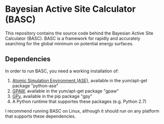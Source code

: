 Bayesian Active Site Calculator (BASC)
======================================

This repository contains the source code behind the Bayesian Active Site
Calculator (BASC).  BASC is a framework for rapidly and accurately searching
for the global minimum on potential energy surfaces.

## Dependencies

In order to run BASC, you need a working installation of:

1. [Atomic Simulation Environment (ASE)](https://wiki.fysik.dtu.dk/ase/),
    available in the yum/apt-get package "python-ase"
2. [GPAW](https://wiki.fysik.dtu.dk/gpaw/),
    available in the yum/apt-get package "gpaw"
3. [GPy](https://github.com/SheffieldML/GPy),
    available in the pip package "gpy"
4. A Python runtime that supportes these packages (e.g. Python 2.7)

I recommend running BASC on Linux, although it should run on any platform that
supports these dependencies.

